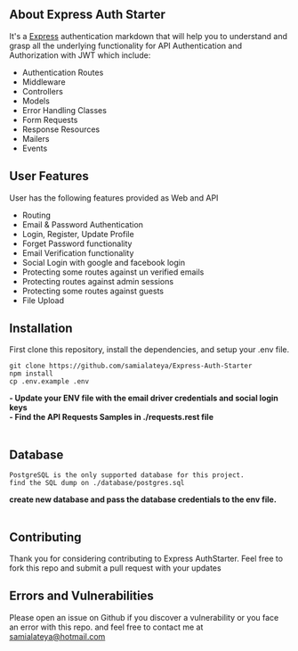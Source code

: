 ## About Express Auth Starter

It's  a [Express](https://expressjs.com/) authentication markdown that will help you to understand and grasp all the underlying functionality for API Authentication and Authorization with JWT which include:
- Authentication Routes
- Middleware
- Controllers
- Models
- Error Handling Classes
- Form Requests
- Response Resources
- Mailers
- Events

## User Features

User has the following features provided as Web and API

- Routing
- Email & Password Authentication
- Login, Register, Update Profile
- Forget Password functionality
- Email Verification functionality
- Social Login with google and facebook login
- Protecting some routes against un verified emails
- Protecting routes against admin sessions
- Protecting some routes against guests
- File Upload


## Installation

First clone this repository, install the dependencies, and setup your .env file.

```
git clone https://github.com/samialateya/Express-Auth-Starter
npm install
cp .env.example .env
```


<b>
	- Update your ENV file with the email driver credentials and social login keys
</b><br>
<b>
	- Find the API Requests Samples in ./requests.rest file
</b><br></br>

## Database
```
PostgreSQL is the only supported database for this project.
find the SQL dump on ./database/postgres.sql
```
<b>
	create new database and pass the database credentials to the env file.
</b><br></br>

## Contributing

Thank you for considering contributing to Express AuthStarter.
Feel free to fork this repo and submit a pull request with your updates

## Errors and Vulnerabilities

Please open an issue on Github if you discover a vulnerability or you face an error with this repo.
and feel free to contact me at [samialateya@hotmail.com](mailto:samialateya@hotmail.com)

